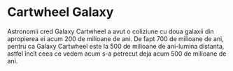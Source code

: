 # Cartwheel Galaxy

Astronomii cred Galaxy Cartwheel a avut o coliziune cu doua galaxii din
apropierea ei acum 200 de milioane de ani. De fapt 700 de milioane de ani,
pentru ca Galaxy Cartwheel este la 500 de milioane de ani-lumina distanta,
astfel încît ceea ce vedem acum s-a petrecut deja acum 500 de milioane de ani.
